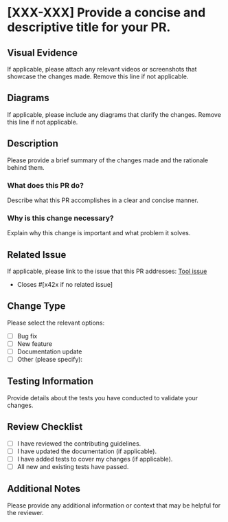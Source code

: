 # [XXX-XXX] Provide a concise and descriptive title for your PR.

## Visual Evidence

If applicable, please attach any relevant videos or screenshots that showcase the changes made. Remove this line if not applicable.

## Diagrams

If applicable, please include any diagrams that clarify the changes. Remove this line if not applicable.

## Description

Please provide a brief summary of the changes made and the rationale behind them.

### What does this PR do?

Describe what this PR accomplishes in a clear and concise manner.

### Why is this change necessary?

Explain why this change is important and what problem it solves.

## Related Issue

If applicable, please link to the issue that this PR addresses: [Tool issue](xxxxxxxxxxxxx)

- Closes #[x42x if no related issue]

## Change Type
Please select the relevant options:

- [ ] Bug fix
- [ ] New feature
- [ ] Documentation update
- [ ] Other (please specify):

## Testing Information

Provide details about the tests you have conducted to validate your changes.

## Review Checklist

- [ ] I have reviewed the contributing guidelines.
- [ ] I have updated the documentation (if applicable).
- [ ] I have added tests to cover my changes (if applicable).
- [ ] All new and existing tests have passed.

## Additional Notes
Please provide any additional information or context that may be helpful for the reviewer.
